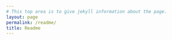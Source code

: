 ```yaml
---
# This top area is to give jekyll information about the page.
layout: page
permalink: /readme/
title: Readme
---
```

